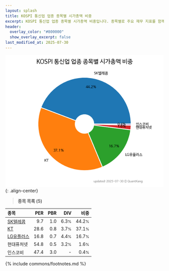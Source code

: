 ```yaml
---
layout: splash
title: KOSPI 통신업 업종 종목별 시가총액 비중
excerpt: KOSPI 통신업 업종 종목별 시가총액 비중입니다. 종목별로 주요 재무 지표를 함께 표시합니다.
header:
  overlay_color: "#800000"
  show_overlay_excerpt: false
last_modified_at: 2025-07-30
---
```



![KOSPI 통신업 업종 종목별 시가총액 비중](/stats/sector/images/kospi_업종_통신업_종목.png){: .align-center}


> **종목 목록 (5)**<a id="list"></a>

| **종목** | **PER** | **PBR** | **DIV** | **비중** |
| :------- | ------: | ------: | ------: | -------: |
| [SK텔레콤](/017670/) | 9.7 | 1.0 | 6.3<small>%</small> | 44.2<small>%</small> |
| [KT](/030200/) | 28.6 | 0.8 | 3.7<small>%</small> | 37.1<small>%</small> |
| [LG유플러스](/032640/) | 16.8 | 0.7 | 4.4<small>%</small> | 16.7<small>%</small> |
| 현대퓨처넷 | 54.8 | 0.5 | 3.2<small>%</small> | 1.6<small>%</small> |
| 인스코비 | 47.4 | 3.0 | - | 0.4<small>%</small> |

{% include commons/footnotes.md %}